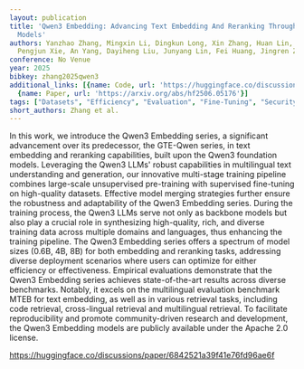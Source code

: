 ```yaml
---
layout: publication
title: 'Qwen3 Embedding: Advancing Text Embedding And Reranking Through Foundation
  Models'
authors: Yanzhao Zhang, Mingxin Li, Dingkun Long, Xin Zhang, Huan Lin, Baosong Yang,
  Pengjun Xie, An Yang, Dayiheng Liu, Junyang Lin, Fei Huang, Jingren Zhou
conference: No Venue
year: 2025
bibkey: zhang2025qwen3
additional_links: [{name: Code, url: 'https://huggingface.co/discussions/paper/6842521a39f41e76fd96ae6f'},
  {name: Paper, url: 'https://arxiv.org/abs/hf2506.05176'}]
tags: ["Datasets", "Efficiency", "Evaluation", "Fine-Tuning", "Security", "Training Techniques"]
short_authors: Zhang et al.
---
```

In this work, we introduce the Qwen3 Embedding series, a significant advancement over its predecessor, the GTE-Qwen series, in text embedding and reranking capabilities, built upon the Qwen3 foundation models. Leveraging the Qwen3 LLMs' robust capabilities in multilingual text understanding and generation, our innovative multi-stage training pipeline combines large-scale unsupervised pre-training with supervised fine-tuning on high-quality datasets. Effective model merging strategies further ensure the robustness and adaptability of the Qwen3 Embedding series. During the training process, the Qwen3 LLMs serve not only as backbone models but also play a crucial role in synthesizing high-quality, rich, and diverse training data across multiple domains and languages, thus enhancing the training pipeline. The Qwen3 Embedding series offers a spectrum of model sizes (0.6B, 4B, 8B) for both embedding and reranking tasks, addressing diverse deployment scenarios where users can optimize for either efficiency or effectiveness. Empirical evaluations demonstrate that the Qwen3 Embedding series achieves state-of-the-art results across diverse benchmarks. Notably, it excels on the multilingual evaluation benchmark MTEB for text embedding, as well as in various retrieval tasks, including code retrieval, cross-lingual retrieval and multilingual retrieval. To facilitate reproducibility and promote community-driven research and development, the Qwen3 Embedding models are publicly available under the Apache 2.0 license.

https://huggingface.co/discussions/paper/6842521a39f41e76fd96ae6f